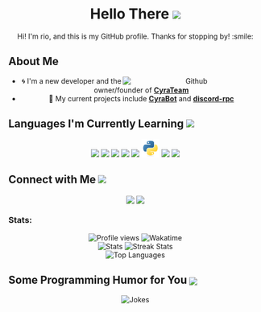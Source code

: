 <h1 align="center"> Hello There <img src="https://raw.githubusercontent.com/MartinHeinz/MartinHeinz/master/wave.gif" width="30px"> </h1>

<div align="center">
  <p>Hi! I'm rio, and this is my GitHub profile. Thanks for stopping by! :smile:</p>
</div>

<h2 align="left"> About Me </h2>

<div align="center">
  <img width="55%" align="right" alt="Github" src="https://raw.githubusercontent.com/onimur/.github/master/.resources/git-header.svg" />
  <ul>
    <li>🌀 I'm a new developer and the owner/founder of <a href="https://github.com/CyraTeam"><strong>CyraTeam</strong></a></li>
    <li>🔭 My current projects include <a href="https://www.cyrabot.my.id/"><strong>CyraBot</strong></a> and <a href="https://github.com/CyraTeam/discord-rpc"><strong>discord-rpc</strong></a></li>
  </ul>
</div>

<h2 align="left"> Languages I'm Currently Learning <img src="https://media2.giphy.com/media/QssGEmpkyEOhBCb7e1/giphy.gif?cid=ecf05e47a0n3gi1bfqntqmob8g9aid1oyj2wr3ds3mg700bl&rid=giphy.gif" width="32px"> </h2>

<div align="center">
  <a href="" target="_blank"><img width="32px" src="https://raw.githubusercontent.com/rahulbanerjee26/githubAboutMeGenerator/main/icons/javascript.svg"></a>
  <a href="" target="_blank"><img width="32px" src="https://raw.githubusercontent.com/rahulbanerjee26/githubAboutMeGenerator/main/icons/typescript.svg"/></a>
  <a href="" target="_blank"><img width="32px" src="https://raw.githubusercontent.com/rahulbanerjee26/githubAboutMeGenerator/main/icons/java.svg"></a>
  <a href="" target="_blank"><img width="32px" src="https://raw.githubusercontent.com/rahulbanerjee26/githubAboutMeGenerator/main/icons/html.svg"></a>
  <a href="" target="_blank"><img width="32px" src="https://raw.githubusercontent.com/rahulbanerjee26/githubAboutMeGenerator/main/icons/css.svg"></a>
  <a href="https://www.python.org" target="_blank"><img width="36px" src="https://raw.githubusercontent.com/devicons/devicon/master/icons/python/python-original.svg"></a>
  <a href="" target="_blank"><img width="32px" src="https://raw.githubusercontent.com/rahulbanerjee26/githubAboutMeGenerator/main/icons/c.svg"></a>
  <a href="" target="_blank"><img width="32px" src="https://raw.githubusercontent.com/rahulbanerjee26/githubAboutMeGenerator/main/icons/kotlin.svg"></a>
</div>

<h2 align="left"> Connect with Me <img src="https://raw.githubusercontent.com/ShahriarShafin/ShahriarShafin/main/Assets/handshake.gif" width="100px"> </h2>

<div align="center">
  <a href='https://www.github.com/brokenedtzjs'><img width='32px' align='center' src="https://raw.githubusercontent.com/rahulbanerjee26/githubAboutMeGenerator/main/icons/github.svg"/></a>
  <a href='https://discord.gg/498Axaz9VF'><img width='40px' align='center' src='https://raw.githubusercontent.com/rahulbanerjee26/githubAboutMeGenerator/main/icons/discord.svg'></a>
</div>

<h3 align="left">Stats:</h3>

<div align="center">
  <img src="https://komarev.com/ghpvc/?username=quit75gaming&label=Profile%20Views&color=00ff6e&style=flat" alt="Profile views" />
  <img src="https://wakatime.com/badge/user/48eebc5a-4806-4cf7-ba04-cdc9d5c29b8f.svg" alt="Wakatime" />
</div>

<div align="center">
  <img src="https://github-readme-stats.vercel.app/api?username=brokenedtzjs&include_all_commits=Tru&show_icons=True&theme=radical&locale=en" alt="Stats" />
  <img src="https://github-readme-streak-stats.herokuapp.com/?user=brokenedtzjs&theme=dark" alt="Streak Stats" />
</div>

<div align="center">
  <img src="https://github-readme-stats.vercel.app/api/top-langs?username=brokenedtzjs&show_icons=true&theme=tokyonight&locale=en&layout=compact" alt="Top Languages" />
</div>

<h2> Some Programming Humor for You <img align="center" src="https://media2.giphy.com/media/UQDSBzfyiBKvgFcSTw/giphy.gif?cid=ecf05e47p3cd513axbek3f56ti3jzizq8hincw20jauyyfyw&rid=giphy.gif" width="32px"></h2>

<div align="center">
  <img src="https://readme-jokes.vercel.app/api?theme=default" alt="Jokes" />
</div>
